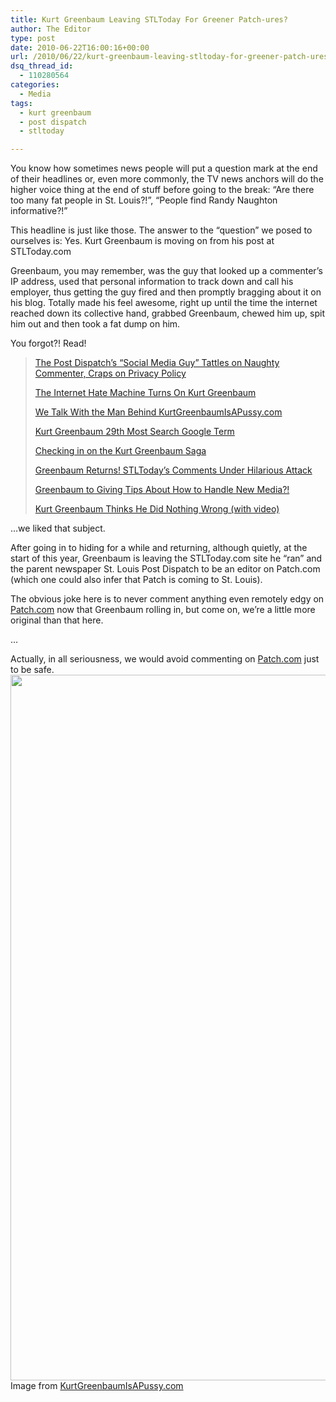 ```yaml
---
title: Kurt Greenbaum Leaving STLToday For Greener Patch-ures?
author: The Editor
type: post
date: 2010-06-22T16:00:16+00:00
url: /2010/06/22/kurt-greenbaum-leaving-stltoday-for-greener-patch-ures/
dsq_thread_id:
  - 110280564
categories:
  - Media
tags:
  - kurt greenbaum
  - post dispatch
  - stltoday

---
```

You know how sometimes news people will put a question mark at the end of their headlines or, even more commonly, the TV news anchors will do the higher voice thing at the end of stuff before going to the break: &#8220;Are there too many fat people in St. Louis?!&#8221;, &#8220;People find Randy Naughton informative?!&#8221;

This headline is just like those. The answer to the &#8220;question&#8221; we posed to ourselves is: Yes. Kurt Greenbaum is moving on from his post at STLToday.com

Greenbaum, you may remember, was the guy that looked up a commenter&#8217;s IP address, used that personal information to track down and call his employer, thus getting the guy fired and then promptly bragging about it on his blog. Totally made his feel awesome, right up until the time the internet reached down its collective hand, grabbed Greenbaum, chewed him up, spit him out and then took a fat dump on him.

You forgot?! Read!

> [The Post Dispatch’s “Social Media Guy” Tattles on Naughty Commenter, Craps on Privacy Policy][1]
> 
> [The Internet Hate Machine Turns On Kurt Greenbaum][2]
> 
> [We Talk With the Man Behind KurtGreenbaumIsAPussy.com][3]
> 
> [Kurt Greenbaum 29th Most Search Google Term][4]
> 
> [Checking in on the Kurt Greenbaum Saga][5] [][5]
> 
> [Greenbaum Returns! STLToday’s Comments Under Hilarious Attack][6]
> 
> [Greenbaum to Giving Tips About How to Handle New Media?!][7]
> 
> [Kurt Greenbaum Thinks He Did Nothing Wrong (with video)][8]

&#8230;we liked that subject.

After going in to hiding for a while and returning, although quietly, at the start of this year, Greenbaum is leaving the STLToday.com site he &#8220;ran&#8221; and the parent newspaper St. Louis Post Dispatch to be an editor on Patch.com (which one could also infer that Patch is coming to St. Louis).

The obvious joke here is to never comment anything even remotely edgy on <a href="http://www.patch.com/" target="_blank">Patch.com</a> now that Greenbaum rolling in, but come on, we&#8217;re a little more original than that here.

&#8230;

Actually, in all seriousness, we would avoid commenting on <a href="http://www.patch.com/" target="_blank">Patch.com</a> just to be safe.<a rel="attachment wp-att-2373" href="http://punchingkitty.com/2009/11/20/the-internet-hate-machine-turns-on-kurt-greenbaum/elhgp/"><img class="aligncenter size-full wp-image-2373" title="Kurt greenbaum is a pussy" src="http://media.punchingkitty.com/wordpress/2009/11/ELhGP.jpg" alt="" width="579" height="1129" srcset="http://media.punchingkitty.com/wordpress/2009/11/ELhGP.jpg 579w, http://media.punchingkitty.com/wordpress/2009/11/ELhGP-525x1024.jpg 525w" sizes="(max-width: 579px) 100vw, 579px" /></a>Image from <a href="http://www.KurtGreenbaumIsAPussy.com/" target="_blank">KurtGreenbaumIsAPussy.com</a>

 [1]: http://punchingkitty.com/2009/11/19/the-post-dispatchs-social-media-guy-tattles-on-naughty-commenter-craps-on-privacy-policy/
 [2]: http://punchingkitty.com/2009/11/20/the-internet-hate-machine-turns-on-kurt-greenbaum/
 [3]: http://punchingkitty.com/2009/11/23/we-talk-with-the-man-behind-kurtgreenbaumisapussy-com/
 [4]: http://punchingkitty.com/2009/11/23/kurt-greenbaum-29th-most-search-google-term/
 [5]: http://punchingkitty.com/2009/12/08/checking-in-on-the-kurt-greenbaum-saga/
 [6]: http://punchingkitty.com/2010/01/07/greenbaum-returns-stltodays-comments-under-hilarious-attack/
 [7]: http://punchingkitty.com/2010/01/12/greenbaum-to-giving-tips-about-how-to-handle-new-media/
 [8]: http://punchingkitty.com/2010/01/14/kurt-greenbaum-thinks-he-did-nothing-wrong/